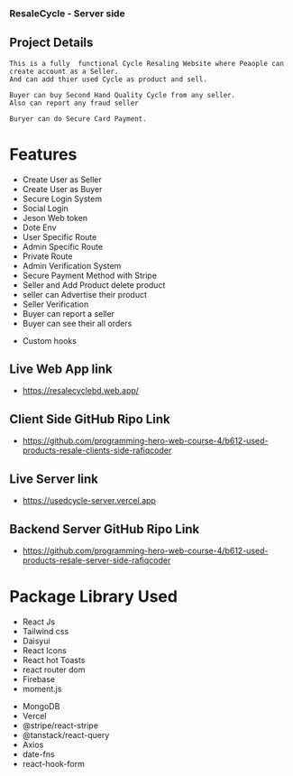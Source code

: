 ### ResaleCycle - Server side

## Project Details

    This is a fully  functional Cycle Resaling Website where Peaople can create account as a Seller.
    And can add thier used Cycle as product and sell.

    Buyer can buy Second Hand Quality Cycle from any seller.
    Also can report any fraud seller

    Buryer can do Secure Card Payment.

# Features

- Create User as Seller
- Create User as Buyer
- Secure Login System
- Social Login
- Jeson Web token
- Dote Env
- User Specific Route
- Admin Specific Route
- Private Route
- Admin Verification System
- Secure Payment Method with Stripe
- Seller and Add Product delete product
- seller can Advertise their product
- Seller Verification
- Buyer can report a seller
- Buyer can see their all orders

* Custom hooks

## Live Web App link

- https://resalecyclebd.web.app/

## Client Side GitHub Ripo Link

- https://github.com/programming-hero-web-course-4/b612-used-products-resale-clients-side-rafiqcoder

## Live Server link

- https://usedcycle-server.vercel.app

## Backend Server GitHub Ripo Link

- https://github.com/programming-hero-web-course-4/b612-used-products-resale-server-side-rafiqcoder

# Package Library Used

- React Js
- Tailwind css
- Daisyui
- React Icons
- React hot Toasts
- react router dom
- Firebase
- moment.js

* MongoDB
* Vercel
* @stripe/react-stripe
* @tanstack/react-query
* Axios
* date-fns
* react-hook-form

